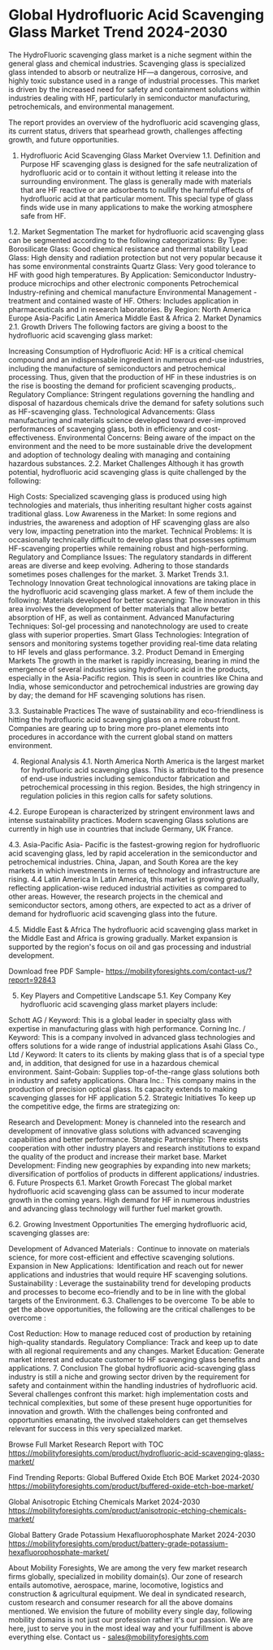 # Global Hydrofluoric Acid Scavenging Glass Market  Trend 2024-2030 #
The HydroFluoric scavenging glass market is a niche segment within the general glass and chemical industries. Scavenging glass is specialized glass intended to absorb or neutralize HF—a dangerous, corrosive, and highly toxic substance used in a range of industrial processes. This market is driven by the increased need for safety and containment solutions within industries dealing with HF, particularly in semiconductor manufacturing, petrochemicals, and environmental management.

The report provides an overview of the hydrofluoric acid scavenging glass, its current status, drivers that spearhead growth, challenges affecting growth, and future opportunities. 

1. Hydrofluoric Acid Scavenging Glass Market Overview
1.1. Definition and Purpose
HF scavenging glass is designed for the safe neutralization of hydrofluoric acid or to contain it without letting it release into the surrounding environment. The glass is generally made with materials that are HF reactive or are adsorbents to nullify the harmful effects of hydrofluoric acid at that particular moment. This special type of glass finds wide use in many applications to make the working atmosphere safe from HF.

1.2. Market Segmentation
The market for hydrofluoric acid scavenging glass can be segmented according to the following categorizations:
By Type:
Borosilicate Glass: Good chemical resistance and thermal stability
Lead Glass: High density and radiation protection but not very popular because it has some environmental constraints
Quartz Glass: Very good tolerance to HF with good high temperatures.
By Application:
Semiconductor Industry-produce microchips and other electronic components
Petrochemical Industry-refining and chemical manufacture
Environmental Management -treatment and contained waste of HF.
Others: Includes application in pharmaceuticals and in research laboratories.
By Region:
North America
Europe
Asia-Pacific
Latin America
Middle East & Africa
2. Market Dynamics
2.1. Growth Drivers
The following factors are giving a boost to the hydrofluoric acid scavenging glass market:

Increasing Consumption of Hydrofluoric Acid: HF is a critical chemical compound and an indispensable ingredient in numerous end-use industries, including the manufacture of semiconductors and petrochemical processing. Thus, given that the production of HF in these industries is on the rise is boosting the demand for proficient scavenging products,.
Regulatory Compliance: Stringent regulations governing the handling and disposal of hazardous chemicals drive the demand for safety solutions such as HF-scavenging glass.
Technological Advancements: Glass manufacturing and materials science developed toward ever-improved performances of scavenging glass, both in efficiency and cost-effectiveness.
Environmental Concerns: Being aware of the impact on the environment and the need to be more sustainable drive the development and adoption of technology dealing with managing and containing hazardous substances.
2.2. Market Challenges
Although it has growth potential, hydrofluoric acid scavenging glass is quite challenged by the following:

High Costs: Specialized scavenging glass is produced using high technologies and materials, thus inheriting resultant higher costs against traditional glass.
Low Awareness in the Market: In some regions and industries, the awareness and adoption of HF scavenging glass are also very low, impacting penetration into the market.
Technical Problems: It is occasionally technically difficult to develop glass that possesses optimum HF-scavenging properties while remaining robust and high-performing.
Regulatory and Compliance Issues: The regulatory standards in different areas are diverse and keep evolving. Adhering to those standards sometimes poses challenges for the market.
3. Market Trends
3.1. Technology Innovation
Great technological innovations are taking place in the hydrofluoric acid scavenging glass market. A few of them include the following:
Materials developed for better scavenging: The innovation in this area involves the development of better materials that allow better absorption of HF, as well as containment.
Advanced Manufacturing Techniques: Sol-gel processing and nanotechnology are used to create glass with superior properties.
Smart Glass Technologies: Integration of sensors and monitoring systems together providing real-time data relating to HF levels and glass performance.
3.2. Product Demand in Emerging Markets
The growth in the market is rapidly increasing, bearing in mind the emergence of several industries using hydrofluoric acid in the products, especially in the Asia-Pacific region. This is seen in countries like China and India, whose semiconductor and petrochemical industries are growing day by day; the demand for HF scavenging solutions has risen.

3.3. Sustainable Practices
The wave of sustainability and eco-friendliness is hitting the hydrofluoric acid scavenging glass on a more robust front. Companies are gearing up to bring more pro-planet elements into procedures in accordance with the current global stand on matters environment.

4. Regional Analysis
4.1. North America
North America is the largest market for hydrofluoric acid scavenging glass.  This is attributed to the presence of end-use industries including semiconductor fabrication and petrochemical processing in this region. Besides, the high stringency in regulation policies in this region calls for safety solutions.
 
4.2. Europe
European is characterized by stringent environment laws and intense sustainability practices. Modern scavenging Glass solutions are currently in high use in countries that include Germany, UK France. 
 
    
4.3. Asia-Pacific
Asia- Pacific is the fastest-growing region for hydrofluoric acid scavenging glass, led by rapid acceleration in the semiconductor and petrochemical industries. China, Japan, and South Korea are the key markets in which investments in terms of technology and infrastructure are rising.
4.4 Latin America
In Latin America, this market is growing gradually, reflecting application-wise reduced industrial activities as compared to other areas. However, the research projects in the chemical and semiconductor sectors, among others, are expected to act as a driver of demand for hydrofluoric acid scavenging glass into the future.

4.5. Middle East & Africa
The hydrofluoric acid scavenging glass market in the Middle East and Africa is growing gradually. Market expansion is supported by the region's focus on oil and gas processing and industrial development.

Download free PDF Sample- https://mobilityforesights.com/contact-us/?report=92843

5. Key Players and Competitive Landscape
5.1. Key Company
Key hydrofluoric acid scavenging glass market players include:

Schott AG / Keyword: This is a global leader in specialty glass with expertise in manufacturing glass with high performance.
Corning Inc. / Keyword: This is a company involved in advanced glass technologies and offers solutions for a wide range of industrial applications
Asahi Glass Co., Ltd  / Keyword: It caters to its clients by making glass that is of a special type and, in addition, that designed for use in a hazardous chemical environment.
Saint-Gobain: Supplies top-of-the-range glass solutions both in industry and safety applications.
Ohara Inc.: This company mains in the production of precision optical glass. Its capacity extends to making scavenging glasses for HF application
5.2. Strategic Initiatives
To keep up the competitive edge, the firms are strategizing on:
 
Research and Development: Money is channeled into the research and development of innovative glass solutions with advanced scavenging capabilities and better performance.
Strategic Partnership: There exists cooperation with other industry players and research institutions to expand the quality of the product and increase their market base.
Market Development: Finding new geographies by expanding into new markets; diversification of portfolios of products in different applications/ industries.
6. Future Prospects
6.1. Market Growth Forecast
The global market hydrofluoric acid scavenging glass can be assumed to incur moderate growth in the coming years. High demand for HF in numerous industries and advancing glass technology will further fuel market growth.

6.2. Growing Investment Opportunities
The emerging hydrofluoric acid, scavenging glasses are:

Development of Advanced Materials :  Continue to innovate on materials science, for more cost-efficient and effective scavenging solutions.
Expansion in New Applications:  Identification and reach out for newer applications and industries that would require HF scavenging solutions.
Sustainability : Leverage the sustainability trend for developing products and processes to become eco–friendly and to be in line with the global targets of the Environment.
6.3. Challenges to be overcome 
To be able to get the above opportunities, the following are the critical challenges to be overcome :

Cost Reduction: How to manage reduced cost of production by retaining high-quality standards.
Regulatory Compliance: Track and keep up to date with all regional requirements and any changes.
Market Education: Generate market interest and educate customer to HF scavenging glass benefits and applications.
7. Conclusion
The global hydrofluoric acid-scavenging glass industry is still a niche and growing sector driven by the requirement for safety and containment within the handling industries of hydrofluoric acid. Several challenges confront this market: high implementation costs and technical complexities, but some of these present huge opportunities for innovation and growth. With the challenges being confronted and opportunities emanating, the involved stakeholders can get themselves relevant for success in this very specialized market.



Browse Full Market Research Report with TOC https://mobilityforesights.com/product/hydrofluoric-acid-scavenging-glass-market/

Find Trending Reports:
Global Buffered Oxide Etch BOE Market 2024-2030 https://mobilityforesights.com/product/buffered-oxide-etch-boe-market/



Global Anisotropic Etching Chemicals Market 2024-2030 https://mobilityforesights.com/product/anisotropic-etching-chemicals-market/


Global Battery Grade Potassium Hexafluorophosphate Market 2024-2030 https://mobilityforesights.com/product/battery-grade-potassium-hexafluorophosphate-market/




About Mobility Foresights,
We are among the very few market research firms globally, specialized in mobility domain(s). Our zone of research entails automotive, aerospace, marine, locomotive, logistics and construction & agricultural equipment. We deal in syndicated research, custom research and consumer research for all the above domains mentioned.
We envision the future of mobility every single day, following mobility domains is not just our profession rather it's our passion. We are here, just to serve you in the most ideal way and your fulfillment is above everything else. Contact us -  sales@mobilityforesights.com 



